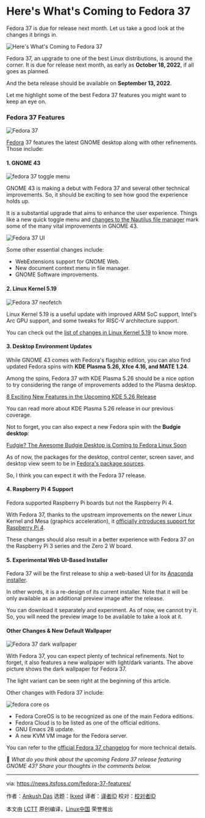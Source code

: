 [#]: subject: "Here's What's Coming to Fedora 37"
[#]: via: "https://news.itsfoss.com/fedora-37-features/"
[#]: author: "Ankush Das https://news.itsfoss.com/author/ankush/"
[#]: collector: "lkxed"
[#]: translator: " "
[#]: reviewer: " "
[#]: publisher: " "
[#]: url: " "

Here's What's Coming to Fedora 37
======
Fedora 37 is due for release next month. Let us take a good look at the changes it brings in.

![Here's What's Coming to Fedora 37][1]

Fedora 37, an upgrade to one of the best Linux distributions, is around the corner. It is due for release next month, as early as **October 18, 2022**, if all goes as planned.

And the beta release should be available on **September 13, 2022**.

Let me highlight some of the best Fedora 37 features you might want to keep an eye on.

### Fedora 37 Features

![Fedora 37][2]

[Fedora][3] 37 features the latest GNOME desktop along with other refinements. Those include:

#### 1. GNOME 43

![fedora 37 toggle menu][4]

GNOME 43 is making a debut with Fedora 37 and several other technical improvements. So, it should be exciting to see how good the experience holds up.

It is a substantial upgrade that aims to enhance the user experience. Things like a new quick toggle menu and [changes to the Nautilus file manager][5] mark some of the many vital improvements in GNOME 43.

![Fedora 37 UI][6]

Some other essential changes include:

* WebExtensions support for GNOME Web.
* New document context menu in file manager.
* GNOME Software improvements.

#### 2. Linux Kernel 5.19

![Fedora 37 neofetch][9]

Linux Kernel 5.19 is a useful update with improved ARM SoC support, Intel's Arc GPU support, and some tweaks for RISC-V architecture support.

You can check out the [list of changes in Linux Kernel 5.19][10] to know more.

#### 3. Desktop Environment Updates

While GNOME 43 comes with Fedora's flagship edition, you can also find updated Fedora spins with **KDE Plasma 5.26, Xfce 4.16, and MATE 1.24**.

Among the spins, Fedora 37 with KDE Plasma 5.26 should be a nice option to try considering the range of improvements added to the Plasma desktop.

[8 Exciting New Features in the Upcoming KDE 5.26 Release][11]

You can read more about KDE Plasma 5.26 release in our previous coverage.

Not to forget, you can also expect a new Fedora spin with the **Budgie desktop**:

[Fudgie? The Awesome Budgie Desktop is Coming to Fedora Linux Soon][13]

As of now, the packages for the desktop, control center, screen saver, and desktop view seem to be in [Fedora's package sources][15].

So, I think you can expect it with the Fedora 37 release.

#### 4. Raspberry Pi 4 Support

Fedora supported Raspberry Pi boards but not the Raspberry Pi 4.

With Fedora 37, thanks to the upstream improvements on the newer Linux Kernel and Mesa (graphics acceleration), it [officially introduces support for Raspberry Pi 4][16].

These changes should also result in a better experience with Fedora 37 on the Raspberry Pi 3 series and the Zero 2 W board.

#### 5. Experimental Web UI-Based Installer

Fedora 37 will be the first release to ship a web-based UI for its [Anaconda installer][17].

In other words, it is a re-design of its current installer. Note that it will be only available as an additional preview image after the release.

You can download it separately and experiment. As of now, we cannot try it. So, you will need the preview image to be available to take a look at it.

#### Other Changes & New Default Wallpaper

![Fedora 37 dark wallpaper][18]

With Fedora 37, you can expect plenty of technical refinements. Not to forget, it also features a new wallpaper with light/dark variants. The above picture shows the dark wallpaper for Fedora 37.

The light variant can be seen right at the beginning of this article.

Other changes with Fedora 37 include:

![fedora core os][19]

* Fedora CoreOS is to be recognized as one of the main Fedora editions.
* Fedora Cloud is to be listed as one of the official editions.
* GNU Emacs 28 update.
* A new KVM VM image for the Fedora server.

You can refer to the [official Fedora 37 changelog][20] for more technical details.

💬 *What do you think about the upcoming Fedora 37 release featuring GNOME 43? Share your thoughts in the comments below.*

--------------------------------------------------------------------------------

via: https://news.itsfoss.com/fedora-37-features/

作者：[Ankush Das][a]
选题：[lkxed][b]
译者：[译者ID](https://github.com/译者ID)
校对：[校对者ID](https://github.com/校对者ID)

本文由 [LCTT](https://github.com/LCTT/TranslateProject) 原创编译，[Linux中国](https://linux.cn/) 荣誉推出

[a]: https://news.itsfoss.com/author/ankush/
[b]: https://github.com/lkxed
[1]: https://news.itsfoss.com/content/images/size/w1200/2022/09/fedora-37-features.png
[2]: https://news.itsfoss.com/content/images/2022/09/fedora-37-screenshot-home.jpg
[3]: https://getfedora.org/
[4]: https://news.itsfoss.com/content/images/2022/09/fedora-37-toggle-menu.jpg
[5]: https://news.itsfoss.com/gnome-files-43/
[6]: https://news.itsfoss.com/content/images/2022/09/fedora-37-ui.jpg
[9]: https://news.itsfoss.com/content/images/2022/09/fedora-37-kernel.png
[10]: https://news.itsfoss.com/linux-kernel-5-19-release/
[11]: https://news.itsfoss.com/kde-plasma-5-26-features/
[13]: https://news.itsfoss.com/fudgie-fedora-budgie-announcement/
[15]: https://src.fedoraproject.org/rpms/budgie-control-center
[16]: https://news.itsfoss.com/fedora-raspberry-pi-4/
[17]: https://fedoraproject.org/wiki/Anaconda
[18]: https://news.itsfoss.com/content/images/2022/09/f37-wallpaper-dark.jpg
[19]: https://news.itsfoss.com/content/images/2022/09/fedora-core-os.jpg
[20]: https://fedoraproject.org/wiki/Releases/37/ChangeSet
